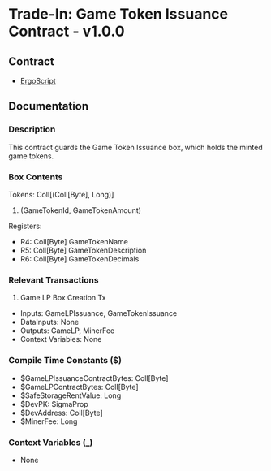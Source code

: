 # Trade-In: Game Token Issuance Contract - v1.0.0

## Contract

- [ErgoScript](ergoscript/game_token_issuance.es)

## Documentation

### Description
This contract guards the Game Token Issuance box, which holds the minted game tokens.

### Box Contents
Tokens: Coll[(Coll[Byte], Long)]
1. (GameTokenId, GameTokenAmount)

Registers:
- R4: Coll[Byte] GameTokenName
- R5: Coll[Byte] GameTokenDescription
- R6: Coll[Byte] GameTokenDecimals

### Relevant Transactions
1. Game LP Box Creation Tx
- Inputs: GameLPIssuance, GameTokenIssuance
- DataInputs: None
- Outputs: GameLP, MinerFee
- Context Variables: None

### Compile Time Constants ($)
- $GameLPIssuanceContractBytes: Coll[Byte]
- $GameLPContractBytes: Coll[Byte]
- $SafeStorageRentValue: Long
- $DevPK: SigmaProp
- $DevAddress: Coll[Byte]
- $MinerFee: Long

### Context Variables (_)
- None